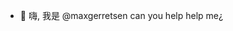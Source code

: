 - 👋 嗨, 我是 @maxgerretsen
can you help help me¿

<!---
maxgerretsen/maxgerretsen is a ✨ special ✨ repository because its `README.md` (this file) appears on your GitHub profile.
You can click the Preview link to take a look at your changes.
--->
